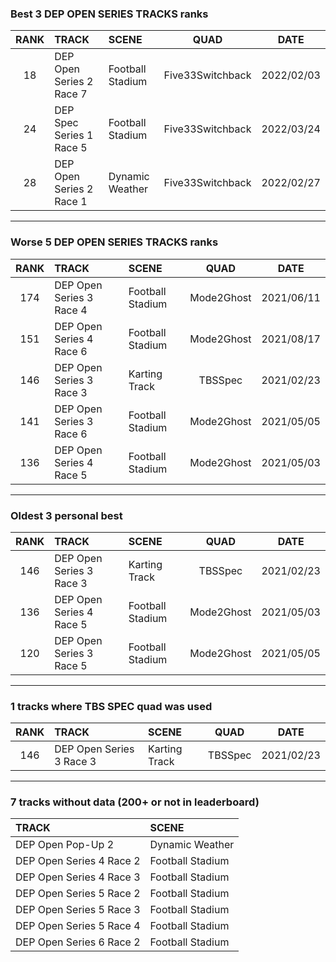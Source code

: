 ### Best 3 DEP OPEN SERIES TRACKS ranks
|RANK|TRACK|SCENE|QUAD|DATE|
|:---:|:---|:---|:---:|:---:|
|18|DEP Open Series 2 Race 7|Football Stadium|Five33Switchback|2022/02/03|
|24|DEP Spec Series 1 Race 5|Football Stadium|Five33Switchback|2022/03/24|
|28|DEP Open Series 2 Race 1|Dynamic Weather|Five33Switchback|2022/02/27|
---
### Worse 5 DEP OPEN SERIES TRACKS ranks
|RANK|TRACK|SCENE|QUAD|DATE|
|:---:|:---|:---|:---:|:---:|
|174|DEP Open Series 3 Race 4|Football Stadium|Mode2Ghost|2021/06/11|
|151|DEP Open Series 4 Race 6|Football Stadium|Mode2Ghost|2021/08/17|
|146|DEP Open Series 3 Race 3|Karting Track|TBSSpec|2021/02/23|
|141|DEP Open Series 3 Race 6|Football Stadium|Mode2Ghost|2021/05/05|
|136|DEP Open Series 4 Race 5|Football Stadium|Mode2Ghost|2021/05/03|
---
### Oldest 3 personal best
|RANK|TRACK|SCENE|QUAD|DATE|
|:---:|:---|:---|:---:|:---:|
|146|DEP Open Series 3 Race 3|Karting Track|TBSSpec|2021/02/23|
|136|DEP Open Series 4 Race 5|Football Stadium|Mode2Ghost|2021/05/03|
|120|DEP Open Series 3 Race 5|Football Stadium|Mode2Ghost|2021/05/05|
---
### 1 tracks where TBS SPEC quad was used
|RANK|TRACK|SCENE|QUAD|DATE|
|:---:|:---|:---|:---:|:---:|
|146|DEP Open Series 3 Race 3|Karting Track|TBSSpec|2021/02/23|
---
### 7 tracks without data (200+ or not in leaderboard)
|TRACK|SCENE|
|:---|:---|
|DEP Open Pop-Up 2|Dynamic Weather|
|DEP Open Series 4 Race 2|Football Stadium|
|DEP Open Series 4 Race 3|Football Stadium|
|DEP Open Series 5 Race 2|Football Stadium|
|DEP Open Series 5 Race 3|Football Stadium|
|DEP Open Series 5 Race 4|Football Stadium|
|DEP Open Series 6 Race 2|Football Stadium|
